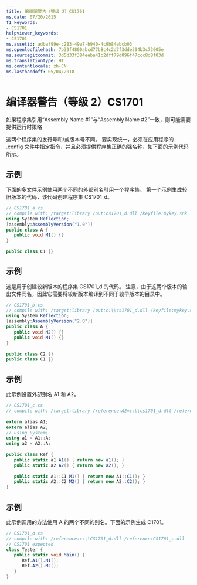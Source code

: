 ```yaml
---
title: 编译器警告（等级 2）CS1701
ms.date: 07/20/2015
f1_keywords:
- CS1701
helpviewer_keywords:
- CS1701
ms.assetid: adbaf99e-c283-49a7-b940-4c9b84ebcb03
ms.openlocfilehash: 7b39f4800abcd77b8c4c2d7f3dde394b3c73005e
ms.sourcegitcommit: 3d5d33f384eeba41b2dff79d096f47ccc8d8f03d
ms.translationtype: HT
ms.contentlocale: zh-CN
ms.lasthandoff: 05/04/2018
---
```

# <a name="compiler-warning-level-2-cs1701"></a>编译器警告（等级 2）CS1701
如果程序集引用“Assembly Name #1”与“Assembly Name #2”一致，则可能需要提供运行时策略  
  
 这两个程序集的发行号和/或版本号不同。 要实现统一，必须在应用程序的 .config 文件中指定指令，并且必须提供程序集正确的强名称，如下面的示例代码所示。  
  
## <a name="example"></a>示例  
 下面的多文件示例使用两个不同的外部别名引用一个程序集。 第一个示例生成较旧版本的代码，该代码创建程序集 CS1701_d。  
  
```csharp  
// CS1701_a.cs  
// compile with: /target:library /out:cs1701_d.dll /keyfile:mykey.snk  
using System.Reflection;  
[assembly:AssemblyVersion("1.0")]  
public class A {  
   public void M1() {}  
}  
  
public class C1 {}  
```  
  
## <a name="example"></a>示例  
 这是用于创建较新版本的程序集 CS1701_d 的代码。 注意，由于这两个版本的输出文件同名，因此它需要将较新版本编译到不同于较早版本的目录中。  
  
```csharp  
// CS1701_b.cs  
// compile with: /target:library /out:c:\\cs1701_d.dll /keyfile:mykey.snk  
using System.Reflection;  
[assembly:AssemblyVersion("2.0")]  
public class A {  
   public void M2() {}  
   public void M1() {}  
}  
  
public class C2 {}  
public class C1 {}  
```  
  
## <a name="example"></a>示例  
 此示例设置外部别名 A1 和 A2。  
  
```csharp  
// CS1701_c.cs  
// compile with: /target:library /reference:A2=c:\\cs1701_d.dll /reference:A1=cs1701_d.dll  
  
extern alias A1;  
extern alias A2;  
// using System;  
using a1 = A1::A;  
using a2 = A2::A;  
  
public class Ref {  
   public static a1 A1() { return new a1(); }  
   public static a2 A2() { return new a2(); }  
  
   public static A1::C1 M1() { return new A1::C1(); }  
   public static A2::C2 M2() { return new A2::C2(); }  
}  
```  
  
## <a name="example"></a>示例  
 此示例调用的方法使用 A 的两个不同的别名。下面的示例生成 C1701。  
  
```csharp  
// CS1701_d.cs  
// compile with: /reference:c:\\CS1701_d.dll /reference:CS1701_c.dll  
// CS1701 expected  
class Tester {  
   public static void Main() {  
      Ref.A1().M1();  
      Ref.A2().M2();  
   }  
}  
```
